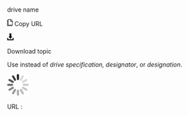 # 

drive name

![Copy URL](media/drive-name/Copy.png)
Copy URL

![Download](media/drive-name/Download.png)

Download topic

Use instead of *drive specification, designator*, or *designation*.

![In progress](media/drive-name/activity-large.gif)

URL :
